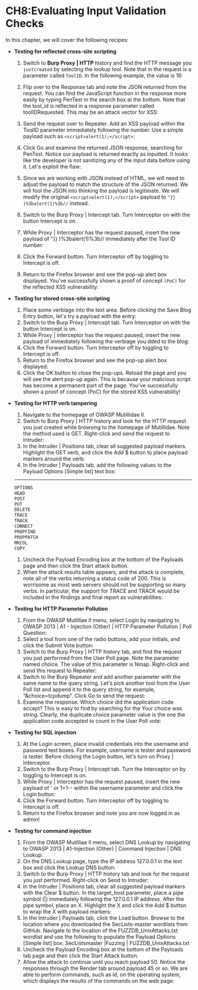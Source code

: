# CH8:Evaluating Input Validation Checks

In this chapter, we will cover the following recipes:

- **Testing for reflected cross-site scripting**
    
    1. Switch to **Burp Proxy | HTTP** history and find the HTTP message you `justcreated` by selecting the lookup tool. Note that in the request is a parameter called `ToolID`. In the following example, the value is 16:
    
    1. Flip over to the Response tab and note the JSON returned from the request. You can find the JavaScript function in the response more easily by typing PenTest in the search box at the bottom. Note that the tool_id is reflected in a response parameter called toolIDRequested. This may be an attack vector for XSS:
    2. Send the request over to Repeater. Add an XSS payload within the ToolID parameter immediately following the number. Use a simple payload such as `<script>alert(1);</script>`:
    3. Click Go and examine the returned JSON response, searching for PenTest. Notice our payload is returned exactly as inputted. It looks like the developer is not sanitizing any of the input data before using it. Let's exploit the flaw:
    4. Since we are working with JSON instead of HTML, we will need to adjust the payload to match the structure of the JSON returned. We will fool the JSON into thinking the payload is legitimate. We will modify the original `<script>alert(1);</script>` payload to `"}} )%3balert(1)%3b//` instead.
    5. Switch to the Burp Proxy | Intercept tab. Turn Interceptor on with the button Intercept is on.
    6. While Proxy | Interceptor has the request paused, insert the new payload of "}} )%3balert(1)%3b// immediately after the Tool ID number:
    7. Click the Forward button. Turn Interceptor off by toggling to Intercept is off.
    8. Return to the Firefox browser and see the pop-up alert box displayed. You've successfully shown a proof of concept `(PoC)` for the reflected XSS vulnerability:
- **Testing for stored cross-site scripting**
    1. Place some verbiage into the text area. Before clicking the Save Blog Entry button, let's try a payload with the entry:
    2. Switch to the Burp Proxy | Intercept tab. Turn Interceptor on with the button Intercept is on.
    3. While Proxy | Interceptor has the request paused, insert the new payload of <script>alert(1);</script> immediately following the verbiage you dded to the blog:
    4. Click the Forward button. Turn Interceptor off by toggling to Intercept is off.
    5. Return to the Firefox browser and see the pop-up alert box displayed:
    6. Click the OK button to close the pop-ups. Reload the page and you will see the alert pop-up again. This is because your malicious script has become a permanent part of the page. You've successfully shown a proof of concept (PoC) for the stored XSS vulnerability!
- **Testing for HTTP verb tampering**
    1. Navigate to the homepage of OWASP Mutillidae II.
    2. Switch to Burp Proxy | HTTP history and look for the HTTP request you just created while browsing to the homepage of Mutillidae. Note the method used is GET. Right-click and send the request to Intruder:
    3. In the Intruder | Positions tab, clear all suggested payload markers. Highlight the GET verb, and click the Add $ button to place payload markers around the verb:
    4. In the Intruder | Payloads tab, add the following values to the Payload Options [Simple list] text box:
    
    ---
    
    ```jsx
    OPTIONS
    HEAD
    POST
    PUT
    DELETE
    TRACE
    TRACK
    CONNECT
    PROPFIND
    PROPPATCH
    MKCOL
    COPY
    ```
    
    1. Uncheck the Payload Encoding box at the bottom of the Payloads page and then click the Start attack button.
    2. When the attack results table appears, and the attack is complete, note all of the verbs returning a status code of 200. This is worrisome as most web servers should not be supporting so many verbs. In particular, the support for TRACE and TRACK would be included in the findings and final report as vulnerabilities:
- **Testing for HTTP Parameter Pollution**
    1. From the OWASP Mutilliae II menu, select Login by navigating to OWASP 2013 | A1 - Injection (Other) | HTTP Parameter Pollution | Poll Question:
    2. Select a tool from one of the radio buttons, add your initials, and click the Submit Vote button:
    3. Switch to the Burp Proxy | HTTP history tab, and find the request you just performed from the User Poll page. Note the parameter named choice. The value of this parameter is Nmap. Right-click and send this request to Repeater:
    4. Switch to the Burp Repeater and add another parameter with the same name to the query string. Let's pick another tool from the User Poll list and append it to the query string, for example, “&choice=tcpdump”. Click Go to send the request:
    5. Examine the response. Which choice did the application code accept? This is easy to find by searching for the Your choice was string. Clearly, the duplicate choice parameter value is the one the application code accepted to count in the User Poll vote:
- **Testing for SQL injection**
    1. At the Login screen, place invalid credentials into the username and
    password text boxes. For example, username is tester and password
    is tester. Before clicking the Login button, let's turn on Proxy |
    Interceptor.
    2. Switch to the Burp Proxy | Intercept tab. Turn the Interceptor on by toggling
    to Intercept is on.
    3. While Proxy | Interceptor has the request paused, insert the new payload of
    ' or 1=1--<space> within the username parameter and click the Login
    button:
    4. Click the Forward button. Turn Interceptor off by toggling to Intercept is
    off.
    5. Return to the Firefox browser and note you are now logged in as admin!
- **Testing for command injection**
    1. From the OWASP Mutilliae II menu, select DNS Lookup by navigating to
    OWASP 2013 | A1-Injection (Other) | Command Injection | DNS Lookup:
    2. On the DNS Lookup page, type the IP address 127.0.0.1 in the text box and click the Lookup DNS button:
    3. Switch to the Burp Proxy | HTTP history tab and look for the request you just performed. Right-click on Send to Intruder:
    4. In the Intruder | Positions tab, clear all suggested payload markers with the Clear $ button. In the target_host parameter, place a pipe symbol (|) immediately following the 127.0.0.1 IP address. After the pipe symbol,
    place an X. Highlight the X and click the Add $ button to wrap the X with payload markers:
    5. In the Intruder | Payloads tab, click the Load button. Browse to the location where you downloaded the SecLists-master wordlists from GitHub. Navigate to the location of the FUZZDB_UnixAttacks.txt wordlist and use
    the following to populate the Payload Options [Simple list] box: SecListsmaster |Fuzzing | FUZZDB_UnixAttacks.txt
    6. Uncheck the Payload Encoding box at the bottom of the Payloads tab page and then click the Start Attack button.
    7. Allow the attack to continue until you reach payload 50. Notice the responses through the Render tab around payload 45 or so. We are able to perform commands, such as id, on the operating system, which displays the results of the commands on the web page:
